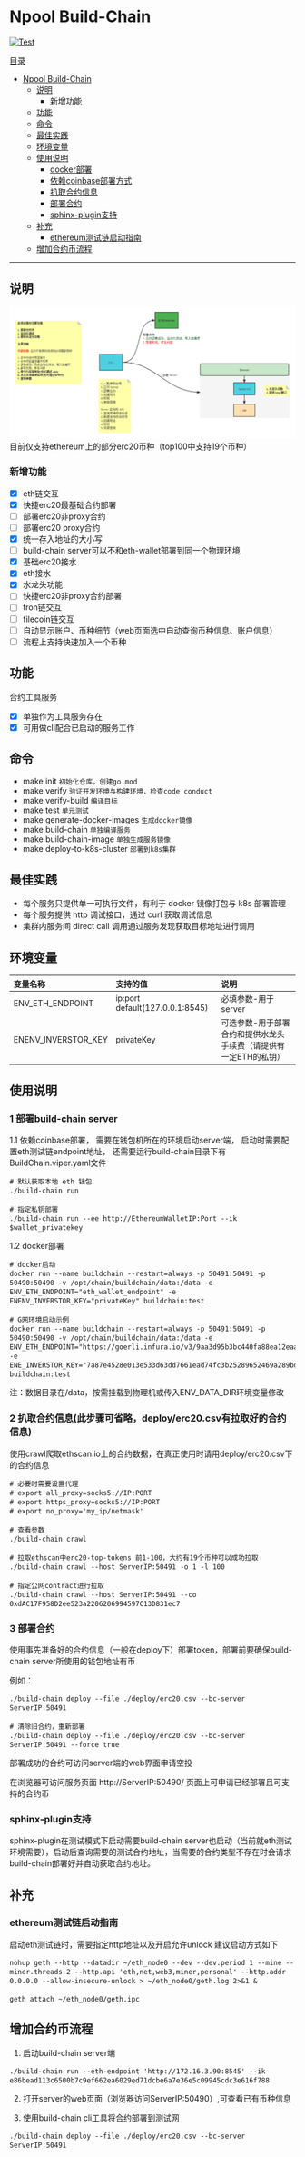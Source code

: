 # Npool Build-Chain

[![Test](https://github.com/NpoolPlatform/build-chain/actions/workflows/main.yml/badge.svg?branch=master)](https://github.com/NpoolPlatform/build-chain/actions/workflows/main.yml)

[目录](#目录)

- [Npool Build-Chain](#npool-build-chain)
  - [说明](#说明)
    - [新增功能](#新增功能)
  - [功能](#功能)
  - [命令](#命令)
  - [最佳实践](#最佳实践)
  - [环境变量](#环境变量)
  - [使用说明](#使用说明)
    - [docker部署](#docker部署)
    - [依赖coinbase部署方式](#依赖coinbase部署方式)
    - [扒取合约信息](#扒取合约信息)
    - [部署合约](#部署合约)
    - [sphinx-plugin支持](#sphinx-plugin支持)
  - [补充](#补充)
    - [ethereum测试链启动指南](#ethereum测试链启动指南)
  - [增加合约币流程](#增加合约币流程)

-----------

## 说明

![功能展示](docs/smart_coin.png)
目前仅支持ethereum上的部分erc20币种（top100中支持19个币种）

### 新增功能

- [x] eth链交互
- [x] 快捷erc20最基础合约部署
- [ ] 部署erc20非proxy合约
- [ ] 部署erc20 proxy合约
- [x] 统一存入地址的大小写
- [ ] build-chain server可以不和eth-wallet部署到同一个物理环境
- [x] 基础erc20接水
- [x] eth接水
- [x] 水龙头功能
- [ ] 快捷erc20非proxy合约部署
- [ ] tron链交互
- [ ] filecoin链交互
- [ ] 自动显示账户、币种细节（web页面选中自动查询币种信息、账户信息）
- [ ] 流程上支持快速加入一个币种

## 功能

合约工具服务

- [x] 单独作为工具服务存在
- [x] 可用做cli配合已启动的服务工作

## 命令

- make init ```初始化仓库，创建go.mod```
- make verify ```验证开发环境与构建环境，检查code conduct```
- make verify-build ```编译目标```
- make test ```单元测试```
- make generate-docker-images ```生成docker镜像```
- make build-chain ```单独编译服务```
- make build-chain-image ```单独生成服务镜像```
- make deploy-to-k8s-cluster ```部署到k8s集群```

## 最佳实践

- 每个服务只提供单一可执行文件，有利于 docker 镜像打包与 k8s 部署管理
- 每个服务提供 http 调试接口，通过 curl 获取调试信息
- 集群内服务间 direct call 调用通过服务发现获取目标地址进行调用

## 环境变量

| 变量名称             | 支持的值                            | 说明       |
|:---------------- |:------------------------------- |:-------- |
| ENV_ETH_ENDPOINT | ip:port default(127.0.0.1:8545) | 必填参数-用于server |
| ENENV_INVERSTOR_KEY | privateKey | 可选参数-用于部署合约和提供水龙头手续费（请提供有一定ETH的私钥） |

## 使用说明

### 1 部署build-chain server
1.1 依赖coinbase部署，
需要在钱包机所在的环境启动server端，
启动时需要配置eth测试链endpoint地址，
还需要运行build-chain目录下有BuildChain.viper.yaml文件

```Shell
# 默认获取本地 eth 钱包
./build-chain run

# 指定私钥部署
./build-chain run --ee http://EthereumWalletIP:Port --ik $wallet_privatekey
```

1.2 docker部署
```shell
# docker启动
docker run --name buildchain --restart=always -p 50491:50491 -p 50490:50490 -v /opt/chain/buildchain/data:/data -e ENV_ETH_ENDPOINT="eth_wallet_endpoint" -e ENENV_INVERSTOR_KEY="privateKey" buildchain:test

# G网环境启动示例
docker run --name buildchain --restart=always -p 50491:50491 -p 50490:50490 -v /opt/chain/buildchain/data:/data -e ENV_ETH_ENDPOINT="https://goerli.infura.io/v3/9aa3d95b3bc440fa88ea12eaa4456161" -e ENE_INVERSTOR_KEY="7a87e4528e013e533d63dd7661ead74fc3b25289652469a289bdf89b84e15c21" buildchain:test
```

注：数据目录在/data，按需挂载到物理机或传入ENV_DATA_DIR环境变量修改

### 2 扒取合约信息(此步骤可省略，deploy/erc20.csv有拉取好的合约信息)
使用crawl爬取ethscan.io上的合约数据，在真正使用时请用deploy/erc20.csv下的合约信息

```Shell
# 必要时需要设置代理
# export all_proxy=socks5://IP:PORT
# export https_proxy=socks5://IP:PORT
# export no_proxy='my_ip/netmask'

# 查看参数
./build-chain crawl

# 拉取ethscan中erc20-top-tokens 前1-100，大约有19个币种可以成功拉取
./build-chain crawl --host ServerIP:50491 -o 1 -l 100

# 指定公网contract进行拉取
./build-chain crawl --host ServerIP:50491 --co 0xdAC17F958D2ee523a2206206994597C13D831ec7
```

### 3 部署合约
使用事先准备好的合约信息（一般在deploy下）部署token，部署前要确保build-chain server所使用的钱包地址有币

例如：
```Shell
./build-chain deploy --file ./deploy/erc20.csv --bc-server ServerIP:50491

# 清除旧合约，重新部署
./build-chain deploy --file ./deploy/erc20.csv --bc-server ServerIP:50491 --force true
```

部署成功的合约可访问server端的web界面申请空投

在浏览器可访问服务页面
http://ServerIP:50490/
页面上可申请已经部署且可支持的合约币

### sphinx-plugin支持
sphinx-plugin在测试模式下启动需要build-chain server也启动（当前就eth测试环境需要），启动后查询需要的测试合约地址，当需要的合约类型不存在时会请求build-chain部署好并自动获取合约地址。

## 补充

### ethereum测试链启动指南

启动eth测试链时，需要指定http地址以及开启允许unlock
建议启动方式如下

```Shell
nohup geth --http --datadir ~/eth_node0 --dev --dev.period 1 --mine --miner.threads 2 --http.api 'eth,net,web3,miner,personal' --http.addr 0.0.0.0 --allow-insecure-unlock > ~/eth_node0/geth.log 2>&1 &

geth attach ~/eth_node0/geth.ipc
```

## 增加合约币流程

1. 启动build-chain server端
```
./build-chain run --eth-endpoint 'http://172.16.3.90:8545' --ik e86bead113c6500b7c9ef662ea6029ed71dcbe6a7e36e5c09945cdc3e616f788
```

2. 打开server的web页面（浏览器访问ServerIP:50490）,可查看已有币种信息

3. 使用build-chain cli工具将合约部署到测试网
```
./build-chain deploy --file ./deploy/erc20.csv --bc-server ServerIP:50491
```
